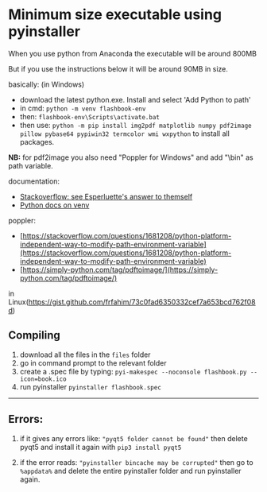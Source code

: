 # Minimum size executable using pyinstaller
When you use python from Anaconda the executable will be around 800MB

But if you use the instructions below it will be around 90MB in size.

basically: (in Windows)
- download the latest python.exe. Install and select 'Add Python to path'
- in cmd: `python -m venv flashbook-env` 
- then: `flashbook-env\Scripts\activate.bat`
- then use: `python -m pip install img2pdf matplotlib numpy pdf2image pillow pybase64 pypiwin32 termcolor wmi wxpython` to install all packages.

**NB:** for pdf2image you also need "Poppler for Windows" and add "\bin" as path variable.


documentation:

- [Stackoverflow: see Esperluette's answer to themself](https://stackoverflow.com/questions/48629486/how-can-i-create-the-minimum-size-executable-with-pyinstaller)
- [Python docs on venv](https://docs.python.org/3/tutorial/venv.html)

poppler:
- [https://stackoverflow.com/questions/1681208/python-platform-independent-way-to-modify-path-environment-variable](https://stackoverflow.com/questions/1681208/python-platform-independent-way-to-modify-path-environment-variable)
- [https://simply-python.com/tag/pdftoimage/](https://simply-python.com/tag/pdftoimage/)

in Linux(https://gist.github.com/frfahim/73c0fad6350332cef7a653bcd762f08d)

## Compiling

1. download all the files in the `files` folder
1. go in command prompt to the relevant folder
1. create a .spec file by typing: `pyi-makespec --noconsole flashbook.py --icon=book.ico`
4. run pyinstaller `pyinstaller flashbook.spec` 

--------------------------------
## Errors: 

1. if it gives any errors like: `"pyqt5 folder cannot be found"` then delete pyqt5 and install it again with `pip3 install pyqt5`

1. if the error reads: `"pyinstaller bincache may be corrupted"` then go to `%appdata%` and delete the entire pyinstaller folder and run pyinstaller again.
